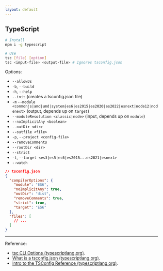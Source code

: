 ```yaml
---
layout: default
---
```

## TypeScript

```bash
# Install
npm i -g typescript
```

```bash
# Use
tsc [file] [option]
tsc <input-file> <output-file> # Ignores tsconfig.json
```

Options:

- `--allowJs`
- `-b`, `--build`
- `-h`, `--help`
- `--init` (creates a tsconfig.json file)
- `-m` `--module <commonjs|amd|umd|system|es6|es2015|es2020|es2022|esnext|node12|nodenext>` (output, depends up on `target`)
- `--moduleResolution <classic|node>` (input, depends up on `module`)
- `--noImplicitAny <boolean>`
- `--outDir <dir>`
- `--outfile <file>`
- `-p`, `--project <config-file>`
- `--removeComments`
- `--rootDir <dir>`
- `--strict`
- `-t`, `--target <es3|es5|es6|es2015...es2021|esnext>`
- `--watch`

```json
// tsconfig.json
{
  "compilerOptions": {
    "module": "ES6",
    "noImplicitAny": true,
    "outDir": "dist",
    "removeComments": true,
    "strict": true,
    "target": "ES6"
  },
  "files": [
    // ...
  ]
}
```

----

Reference:

- [tsc CLI Options (typescriptlang.org)](https://www.typescriptlang.org/docs/handbook/compiler-options.html).
- [What is a tsconfig.json (typescriptlang.org)](https://www.typescriptlang.org/docs/handbook/tsconfig-json.html).
- [Intro to the TSConfig Reference (typescriptlang.org)](https://www.typescriptlang.org/tsconfig).
